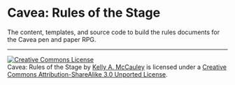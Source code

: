 # Cavea: Rules of the Stage

The content, templates, and source code to build the rules documents for the Cavea pen and paper RPG.


-----

<a rel="license" href="http://creativecommons.org/licenses/by-sa/3.0/deed.en_US"><img alt="Creative Commons License" style="border-width:0" src="http://i.creativecommons.org/l/by-sa/3.0/88x31.png" /></a><br /><span xmlns:dct="http://purl.org/dc/terms/" property="dct:title">Cavea: Rules of the Stage</span> by <a xmlns:cc="http://creativecommons.org/ns#" href="http://caveagames.org" property="cc:attributionName" rel="cc:attributionURL">Kelly A. McCauley</a> is licensed under a <a rel="license" href="http://creativecommons.org/licenses/by-sa/3.0/deed.en_US">Creative Commons Attribution-ShareAlike 3.0 Unported License</a>.

